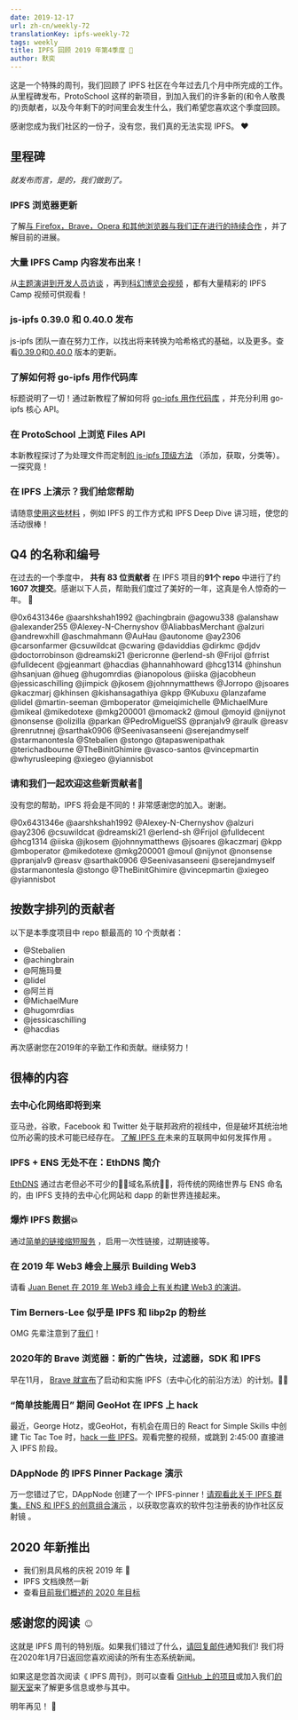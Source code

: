 ```yaml
---
date: 2019-12-17
url: zh-cn/weekly-72
translationKey: ipfs-weekly-72
tags: weekly
title: IPFS 回顾 2019 年第4季度 🎉
author: 默奕
---
```


这是一个特殊的周刊，我们回顾了 IPFS 社区在今年过去几个月中所完成的工作。
从里程碑发布，ProtoSchool 这样的新项目，到加入我们的许多新的(和令人敬畏的)贡献者，以及今年剩下的时间里会发生什么，我们希望您喜欢这个季度回顾。

感谢您成为我们社区的一份子，没有您，我们真的无法实现 IPFS。 ❤️

## 里程碑

*就发布而言，是的，我们做到了。*

###  IPFS 浏览器更新

了解[与 Firefox，Brave，Opera 和其他浏览器与我们正在进行的持续合作](https://blog.ipfs.io/2019-10-08-ipfs-browsers-update/) ，并了解目前的进展。

### 大量 IPFS Camp 内容发布出来！
从[主题演讲到开发人员访谈](https://blog.ipfs.io/2019-10-14-ipfs-camp-keynotes-interviews/)
，再到[科幻博览会视频](https://blog.ipfs.io/2019-10-03-ipfs-camp-sci-fi-fair-videos/)
，都有大量精彩的 IPFS Camp 视频可供观看！

###  js-ipfs 0.39.0 和 0.40.0 发布

js-ipfs 团队一直在努力工作，以找出将来转换为哈希格式的基础，以及更多。查看[0.39.0](https://blog.ipfs.io/071-js-ipfs-0-39/)和[0.40.0](https://blog.ipfs.io/2019-12-02-js-ipfs-0-40/)
版本的更新。

### 了解如何将 go-ipfs 用作代码库
标题说明了一切！通过新教程了解如何将 [go-ipfs 用作代码库](https://blog.ipfs.io/073-go-ipfs-as-a-library/)
，并充分利用 go-ipfs 核心 API。

### 在 ProtoSchool 上浏览 Files API
本新教程探讨了为处理文件而定制[的 js-ipfs 顶级方法](https://blog.ipfs.io/2019-11-06-explore-the-files-api-on-protoschool/) （添加，获取，分类等）。一探究竟！

### 在 IPFS 上演示？我们给您帮助
请随意[使用这些材料](https://github.com/ipfs/community#ipfs-event-materials)
，例如 IPFS 的工作方式和 IPFS Deep Dive 讲习班，使您的活动很棒！

##  Q4 的名称和编号
在过去的一个季度中， **共有 83 位贡献者** 在 IPFS 项目的**91个 repo** 中进行了约 **1607 次提交**。感谢以下人员，帮助我们度过了美好的一年，这真是令人惊奇的一年。 👏

@0x6431346e
@aarshkshah1992
@achingbrain
@agowu338
@alanshaw
@alexander255
@Alexey-N-Chernyshov
@AliabbasMerchant
@alzuri
@andrewxhill
@aschmahmann
@AuHau
@autonome
@ay2306
@carsonfarmer
@csuwildcat
@cwaring
@daviddias
@dirkmc
@djdv
@doctorrobinson
@dreamski21
@ericronne
@erlend-sh
@Frijol
@frrist
@fulldecent
@gjeanmart
@hacdias
@hannahhoward
@hcg1314
@hinshun
@hsanjuan
@hueg
@hugomrdias
@ianopolous
@iiska
@jacobheun
@jessicaschilling
@jimpick
@jkosem
@johnnymatthews
@Jorropo
@jsoares
@kaczmarj
@khinsen
@kishansagathiya
@kpp
@Kubuxu
@lanzafame
@lidel
@martin-seeman
@mboperator
@meiqimichelle
@MichaelMure
@mikeal
@mikedotexe
@mkg200001
@momack2
@moul
@moyid
@nijynot
@nonsense
@olizilla
@parkan
@PedroMiguelSS
@pranjalv9
@raulk
@reasv
@renrutnnej 
@sarthak0906
@Seenivasanseeni
@serejandmyself
@starmanontesla
@Stebalien
@stongo
@tapaswenipathak
@terichadbourne
@TheBinitGhimire
@vasco-santos
@vincepmartin
@whyrusleeping
@xiegeo
@yiannisbot

### 请和我们一起欢迎这些新贡献者👋

没有您的帮助，IPFS 将会是不同的！非常感谢您的加入。谢谢。

@0x6431346e
@aarshkshah1992
@Alexey-N-Chernyshov
@alzuri
@ay2306
@csuwildcat
@dreamski21
@erlend-sh
@Frijol
@fulldecent
@hcg1314
@iiska
@jkosem
@johnnymatthews
@jsoares
@kaczmarj
@kpp
@mboperator
@mikedotexe
@mkg200001
@moul
@nijynot
@nonsense
@pranjalv9
@reasv
@sarthak0906
@Seenivasanseeni
@serejandmyself
@starmanontesla
@stongo
@TheBinitGhimire
@vincepmartin
@xiegeo
@yiannisbot

## 按数字排列的贡献者

以下是本季度项目中 repo 额最高的 10 个贡献者：

* @Stebalien 
* @achingbrain 
* @阿施玛曼
* @lidel 
* @阿兰肖
* @MichaelMure 
* @hugomrdias 
* @jessicaschilling 
* @hacdias 

再次感谢您在2019年的辛勤工作和贡献。继续努力！


## 很棒的内容

### 去中心化网络即将到来
亚马逊，谷歌，Facebook 和 Twitter 处于联邦政府的视线中，但是破坏其统治地位所必需的技术可能已经存在。
[了解 IPFS 在](https://www.youtube.com/watch?v=R1ccwyP6fjc&feature=youtu.be)未来的互联网中如何发挥作用
。

###  IPFS + ENS 无处不在：EthDNS 简介

[EthDNS](https://medium.com/the-ethereum-name-service/ethdns-9d56298fa38a) 通过古老但必不可少的🧙‍♂域名系统🧙‍♂️，将传统的网络世界与 ENS 命名的，由 IPFS 支持的去中心化网站和 dapp 的新世界连接起来。

### 爆炸 IPFS 数据💥

通过[简单的链接缩短服务](https://blog.textile.io/ipfs-experiments-creating-ipfs-links-that-you-can-delete/) ，启用一次性链接，过期链接等。

### 在 2019 年 Web3 峰会上展示 Building Web3

请看 [Juan Benet 在 2019 年 Web3 峰会上有关构建 Web3 的演讲](https://www.youtube.com/watch?v=pJOG5Ql7ZD0)。

###  Tim Berners-Lee 似乎是 IPFS 和 libp2p 的粉丝
OMG 先辈注意到了[我们](https://twitter.com/sgrasmann/status/1189194596544200708/photo/1)！

###  2020年的 Brave 浏览器：新的广告块，过滤器，SDK 和 IPFS
早在11月， [Brave 就宣布](https://u.today/brave-browser-in-2020-new-ad-blocks-filters-sdk-and-ipfs)了启动和实施 IPFS（去中心化的前沿方法）的计划。💁‍♀️

###  “简单技能周日” 期间 GeoHot 在 IPFS 上 hack
最近，George Hotz，或GeoHot，有机会在周日的 React for Simple Skills 中创建 Tic Tac Toe 时，[hack 一些 IPFS](https://www.youtube.com/watch?v=EecfVsdQMcM)。观看完整的视频，或跳到 2:45:00 直接进入 IPFS 阶段。

###  DAppNode 的 IPFS Pinner Package 演示
万一您错过了它，DAppNode 创建了一个 IPFS-pinner！[请观看此关于 IPFS 群集，ENS 和 IPFS 的创意组合演示](https://www.youtube.com/watch?time_continue=1&v=I2MuNFlVnHo&feature=emb_logo)
，以获取您喜欢的软件包注册表的协作社区反射镜 。

## 2020 年新推出

+ 我们别具风格的庆祝 2019 年 🎉
+ IPFS 文档焕然一新
+ 查看[目前我们概述的 2020 年目标](https://github.com/ipfs/roadmap#2020-goals)

## 感谢您的阅读 ☺️

这就是 IPFS 周刊的特别版。如果我们错过了什么，[请回复邮件](mailto:newsletter@ipfs.io)通知我们! 我们将在2020年1月7日返回您喜欢阅读的所有生态系统新闻。

如果这是您首次阅读《
IPFS 周刊》，则可以查看 [GitHub 上的项目](https://github.com/ipfs)或加入我们[的聊天室](https://riot.im/app/#/room/#ipfs:matrix.org)来了解更多信息或参与其中。

明年再见！ 👋
